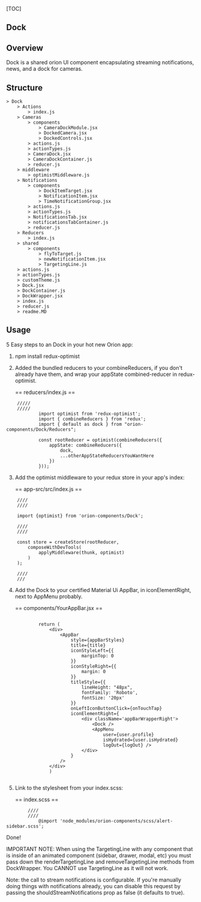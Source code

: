 [TOC]


## Dock

## Overview

Dock is a shared orion UI component encapsulating streaming notifications, news, and a dock for cameras.

## Structure

```
> Dock
	> Actions
        > index.js
    > Cameras
        > components
            > CameraDockModule.jsx
            > DockedCamera.jsx
            > DockedControls.jsx
        > actions.js
        > actionTypes.js
        > CameraDock.jsx
        > CameraDockContainer.js
        > reducer.js
    > middleware
        > optimistMiddleware.js
    > Notifications
        > components
            > DockItemTarget.jsx
            > NotificationItem.jsx
            > TimeNotificationGroup.jsx
        > actions.js
        > actionTypes.js
        > NotificationsTab.jsx
        > notificationsTabContainer.js
        > reducer.js
    > Reducers
        > index.js
    > shared
        > components
            > flyToTarget.js
            > newNotificationItem.jsx
            > TargetingLine.js
    > actions.js
    > actionTypes.js
    > customTheme.js
    > Dock.jsx
    > DockContainer.js
    > DockWrapper.jsx
    > index.js
    > reducer.js
    > readme.MD
```

## Usage

5 Easy steps to an Dock in your hot new Orion app:

1. npm install redux-optimist

2. Added the bundled reducers to your combineReducers, if you don't already have them, and
  wrap your appState combined-reducer in redux-optimist.

    == reducers/index.js ==
```
    /////
    /////
            import optimist from 'redux-optimist';
            import { combineReducers } from 'redux';
            import { default as dock } from "orion-components/Dock/Reducers";

            const rootReducer = optimist(combineReducers({
                appState: combineReducers({
                    dock,
                    ...otherAppStateReducersYouWantHere
                })
            }));

```


3. Add the optimist middleware to your redux store in your app's index: 

    == app-src/src/index.js ==
```
    ////    
    ////

    import {optimist} from 'orion-components/Dock';

    ////
    ////

    const store = createStore(rootReducer,
        composeWithDevTools(
            applyMiddleware(thunk, optimist)
        )
    );

    ////
    ///
```

4. Add the Dock to your certified Material Ui AppBar, in iconElementRight, next to AppMenu probably.

    == components/YourAppBar.jsx ==

```

            return (
                <div>
                    <AppBar
                        style={appBarStyles} 
                        title={title}
                        iconStyleLeft={{
                            marginTop: 0
                        }}
                        iconStyleRight={{
                            margin: 0
                        }}
                        titleStyle={{
                            lineHeight: "48px",
                            fontFamily: 'Roboto',
                            fontSize: '20px'
                        }}
                        onLeftIconButtonClick={onTouchTap}
                        iconElementRight={
                            <div className='appBarWrapperRight'>
                                <Dock />
                                <AppMenu
                                    user={user.profile}
                                    isHydrated={user.isHydrated}
                                    logOut={logOut} />
                            </div>
                        }
                    />
                </div>
                )
        
```
5. Link to the stylesheet from your index.scss:

    == index.scss == 
```
        ////
        ////
            @import 'node_modules/orion-components/scss/alert-sidebar.scss';

```

Done!

IMPORTANT NOTE: When using the TargetingLine with any component that is inside of an animated component (sidebar, drawer, modal, etc) you must pass down the 
renderTargetingLine and removeTargetingLine methods from DockWrapper. You CANNOT use TargetingLine as it will not work.

Note: the call to stream notifications is configurable. If you're manually doing things with notifications already, you can disable this request by
passing the shouldStreamNotifications prop as false (it defaults to true).